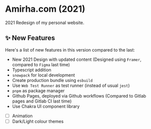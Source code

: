 # Amirha.com (2021)

2021 Redesign of my personal website.

## ✨ New Features

Here's a list of new features in this version compared to the last:
- New 2021 Design with updated content (Designed using `Framer`, compared to `Figma` last time)
- Typescript addition
- `snowpack` for local development
- Create production bundle using `esbuild`
- Use `Web Test Runner` as test runner (instead of usual `jest`)
- `pnpm` as package manager
- Github Pages, deployed via Github workflows (Compared to Gitlab pages and Gitlab CI last time)
- Use Chakra UI component library  
- [ ] Animation
- [ ] Dark/Light colour themes
